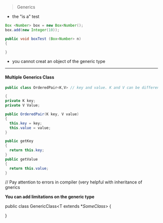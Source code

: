 
> Generics

* the "is a" test
```Java
Box <Number> box = new Box<Number();
box.add(new Integer(10));

public void boxTest (Box<Number> n)
{

}

```
* you cannot creat an object of the generic type

---
#### Multiple Generics Class

```Java
public class OrderedPair<K,V> // key and value. K and V can be different tyoes from eachother

{
private K key;
private V Value;

public OrderedPair(K key, V value)
{
  this.key = key;
  this.value = value;
}

public getKey
{
  return this.key;
}
public getValue
{
  return this.value;
}
```

// Pay attention to errors in compiler (very helpful with inheritance of gnerics




**You can add limitations on the generic type**



public class GenericClass<T extends **SomeClass*>
{

}

